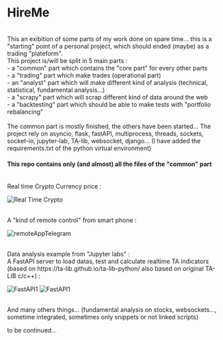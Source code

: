 # HireMe

<br>
This an exibition of some parts of my work done on spare time...
this is a "starting" point of a personal project, which should ended (maybe) as a trading "plateform".

<br>
This project is/will be split in 5 main parts : <br>
  - a "common" part which contains the "core part" for every other parts <br>
  - a "trading" part which make trades (operational part) <br>
  - an "analyst" part which will make different kind of analysis (technical, statistical, fundamental analysis...) <br>
  - a "scrapy" part which will scrap different kind of data around the web <br>
  - a "backtesting" part which should be able to make tests with "portfolio rebalancing" <br>

<br>
The common part is mostly finished, the others have been started...                                                                              
The project rely on asyncio, flask, fastAPI, multiprocess, threads, sockets, socket-io, jupyter-lab, TA-lib, websocket, django... 
(I have added the requirements.txt of the python virtual environment)

<br>

<h4>This repo contains only (and almost) all the files of the "common" part </h4>


<br>
Real time Crypto Currency price :

![Real Time Crypto](https://github.com/toto1234567890/HireMe/edit/main/crypto.png)


<br> 
A "kind of remote control" from smart phone :

![remoteAppTelegram](https://github.com/toto1234567890/HireMe/edit/main/remoteAppTelegram.png)

<br>
Data analysis example from "Jupyter labs" : 


<br>
A FastAPI server to load datas, test and calculate realtime TA indicators (based on https://ta-lib.github.io/ta-lib-python/ also based on original TA-LIB c/c++) :

![FastAPI1](https://github.com/toto1234567890/HireMe/edit/main/fastAPI1.png)
![FastAPI1](https://github.com/toto1234567890/HireMe/edit/main/fastAPI2.png)



<br>
And many others things... (fundamental analysis on stocks, websockets..., sometime integrated, sometimes only snippets or not linked scripts)

to be continued...



